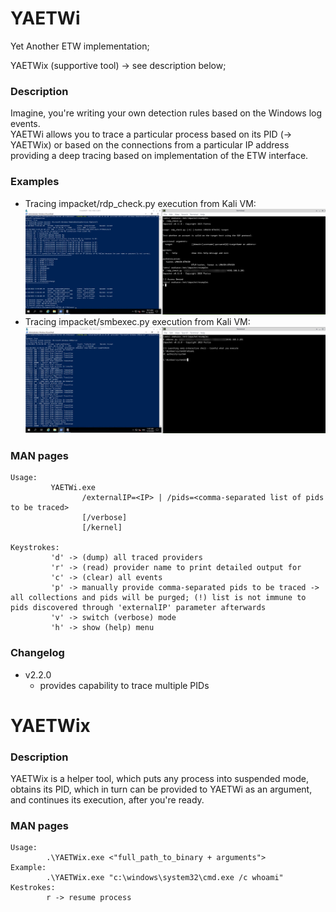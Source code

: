 # YAETWi

Yet Another ETW implementation;

YAETWix (supportive tool) -> see description below;

### Description
Imagine, you're writing your own detection rules based on the Windows log events.\
YAETWi allows you to trace a particular process based on its PID (-> YAETWix) or based on the connections from a particular IP address providing a deep tracing based on implementation of the ETW interface. 

### Examples
- Tracing impacket/rdp_check.py execution from Kali VM:
![rdp_check.py_test](./_README/01_testing_impacket_rdp_check.py.png)
- Tracing impacket/smbexec.py execution from Kali VM:
![smbexec.py_test](./_README/02_testing_impacket_smbexec.py.png)

### MAN pages
```
Usage:
         YAETWi.exe
                /externalIP=<IP> | /pids=<comma-separated list of pids to be traced>
                [/verbose]
                [/kernel]

Keystrokes:
         'd' -> (dump) all traced providers
         'r' -> (read) provider name to print detailed output for
         'c' -> (clear) all events
         'p' -> manually provide comma-separated pids to be traced -> all collections and pids will be purged; (!) list is not immune to pids discovered through 'externalIP' parameter afterwards
         'v' -> switch (verbose) mode
         'h' -> show (help) menu
```

### Changelog
* v2.2.0 
  * provides capability to trace multiple PIDs

# YAETWix

### Description
YAETWix is a helper tool, which puts any process into suspended mode, obtains its PID, which in turn can be provided to YAETWi as an argument, and continues its execution, after you're ready.

### MAN pages
```
Usage:
        .\YAETWix.exe <"full_path_to_binary + arguments">
Example:
        .\YAETWix.exe "c:\windows\system32\cmd.exe /c whoami"
Kestrokes:
        r -> resume process
```
